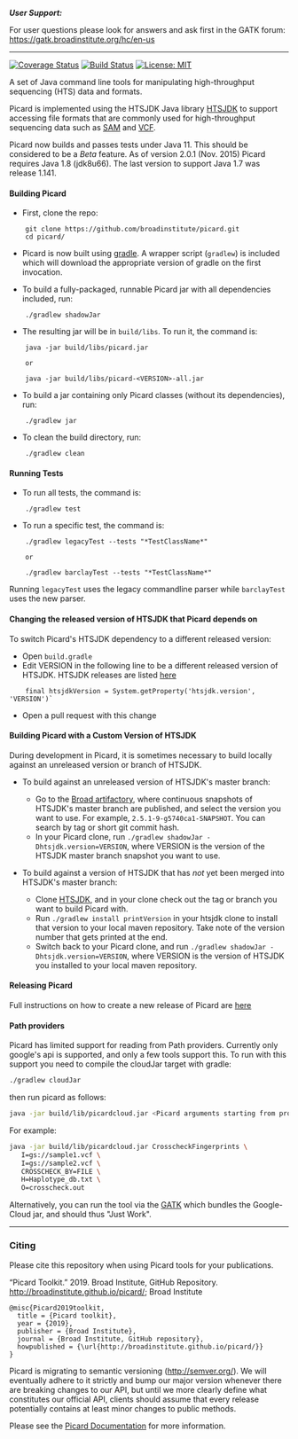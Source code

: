 ***User Support:***


For user questions please look for answers and ask first in the GATK forum: https://gatk.broadinstitute.org/hc/en-us


----


[![Coverage Status](https://coveralls.io/repos/github/broadinstitute/picard/badge.svg?branch=master)](https://coveralls.io/github/broadinstitute/picard?branch=master)
[![Build Status](https://travis-ci.com/broadinstitute/picard.svg?branch=master)](https://travis-ci.com/broadinstitute/picard)
[![License: MIT](https://img.shields.io/badge/License-MIT-yellow.svg)](https://github.com/broadinstitute/picard/blob/master/LICENSE.txt)

A set of Java command line tools for manipulating high-throughput sequencing (HTS) data and formats.  

Picard is implemented using the HTSJDK Java library [HTSJDK][1] to support
accessing file formats that are commonly used for high-throughput
sequencing data such as [SAM][2] and [VCF][3].  

Picard now builds and passes tests under Java 11. This should be considered to be a *Beta* feature. 
As of version 2.0.1 (Nov. 2015) Picard requires Java 1.8 (jdk8u66). The last version to support Java 1.7 was release 1.141.

#### Building Picard

* First, clone the repo:
```
    git clone https://github.com/broadinstitute/picard.git
    cd picard/
```

* Picard is now built using [gradle](http://gradle.org/). A wrapper script (`gradlew`) is included which will download the appropriate version of gradle on the first invocation.
    
* To build a fully-packaged, runnable Picard jar with all dependencies included, run:
```
    ./gradlew shadowJar
```

* The resulting jar will be in `build/libs`. To run it, the command is:
```
    java -jar build/libs/picard.jar
    
    or
    
    java -jar build/libs/picard-<VERSION>-all.jar 
```    

    
* To build a jar containing only Picard classes (without its dependencies), run:
```
    ./gradlew jar
```    
    
* To clean the build directory, run:
```
    ./gradlew clean
```

#### Running Tests

* To run all tests, the command is:
```
    ./gradlew test
```

* To run a specific test, the command is:
```
    ./gradlew legacyTest --tests "*TestClassName*"
    
    or
    
    ./gradlew barclayTest --tests "*TestClassName*"
```
Running `legacyTest` uses the legacy commandline parser while `barclayTest` uses the new parser.  



#### Changing the released version of HTSJDK that Picard depends on

To switch Picard's HTSJDK dependency to a different released version:

* Open `build.gradle`
* Edit VERSION in the following line to be a different released version of HTSJDK. HTSJDK releases are listed [here](https://github.com/samtools/htsjdk/releases)
```
    final htsjdkVersion = System.getProperty('htsjdk.version', 'VERSION')`
```
* Open a pull request with this change

#### Building Picard with a Custom Version of HTSJDK

During development in Picard, it is sometimes necessary to build locally against an unreleased version or branch of HTSJDK. 

* To build against an unreleased version of HTSJDK's master branch:
    * Go to the [Broad artifactory](https://artifactory.broadinstitute.org/artifactory/simple/libs-snapshot-local/com/github/samtools/htsjdk/), where continuous snapshots of HTSJDK's master branch are published, and select the version you want to use. For example, `2.5.1-9-g5740ca1-SNAPSHOT`. You can search by tag or short git commit hash.
    * In your Picard clone, run `./gradlew shadowJar -Dhtsjdk.version=VERSION`, where VERSION is the version of the HTSJDK master branch snapshot you want to use.
    
* To build against a version of HTSJDK that has *not* yet been merged into HTSJDK's master branch:
    * Clone [HTSJDK](https://github.com/samtools/htsjdk/), and in your clone check out the tag or branch you want to build Picard with.
    * Run `./gradlew install printVersion` in your htsjdk clone to install that version to your local maven repository. Take note of the version number that gets printed at the end.
    * Switch back to your Picard clone, and run `./gradlew shadowJar -Dhtsjdk.version=VERSION`, where VERSION is the version of HTSJDK you installed to your local maven repository.

#### Releasing Picard

Full instructions on how to create a new release of 
Picard are [here](https://github.com/broadinstitute/picard/wiki/How-to-release-Picard)

#### Path providers

Picard has limited support for reading from Path providers. 
Currently only google's api is supported, and only a few tools support this.
To run with this support you need to compile the cloudJar target with gradle:
```bash
./gradlew cloudJar

```
then run picard as follows:

```bash
java -jar build/lib/picardcloud.jar <Picard arguments starting from program>
```
For example:

```bash 
java -jar build/lib/picardcloud.jar CrosscheckFingerprints \
   I=gs://sample1.vcf \
   I=gs://sample2.vcf \
   CROSSCHECK_BY=FILE \
   H=Haplotype_db.txt \
   O=crosscheck.out
```

Alternatively, you can run the tool via the [GATK](https://software.broadinstitute.org/gatk/download/) which bundles the Google-Cloud
jar, and should thus "Just Work".

----

### Citing

Please cite this repository when using Picard tools for your publications.

“Picard Toolkit.” 2019. Broad Institute, GitHub Repository. http://broadinstitute.github.io/picard/; Broad Institute

```
@misc{Picard2019toolkit,
  title = {Picard toolkit},
  year = {2019},
  publisher = {Broad Institute},
  journal = {Broad Institute, GitHub repository},
  howpublished = {\url{http://broadinstitute.github.io/picard/}}
}
```


Picard is migrating to semantic versioning (http://semver.org/). We will eventually adhere to it strictly and bump our major version whenever there are breaking changes to our API, but until we more clearly define what constitutes our official API, clients should assume that every release potentially contains at least minor changes to public methods.

Please see the [Picard Documentation](http://broadinstitute.github.io/picard) for more information.

[1]: http://github.com/samtools/htsjdk
[2]: http://samtools.sourceforge.net
[3]: http://vcftools.sourceforge.net/specs.html
